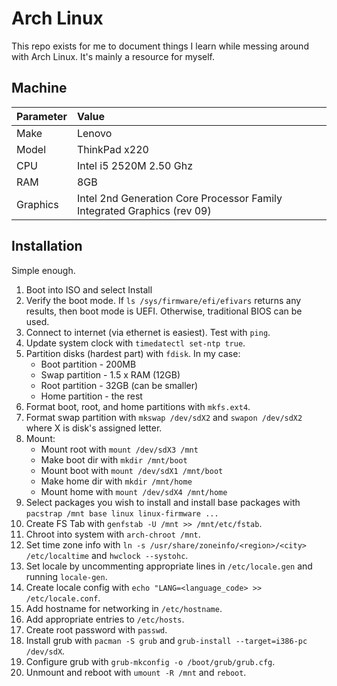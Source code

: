 # Arch Linux

This repo exists for me to document things I learn while messing around with Arch Linux. It's mainly a resource for myself.

## Machine
| Parameter | Value |
| :---      | :---  |
| Make | Lenovo |
| Model | ThinkPad x220 |
| CPU | Intel i5 2520M 2.50 Ghz |
| RAM | 8GB |
| Graphics | Intel 2nd Generation Core Processor Family Integrated Graphics (rev 09) |

## Installation
Simple enough.

1. Boot into ISO and select Install
2. Verify the boot mode. If `ls /sys/firmware/efi/efivars` returns any results, then boot mode is UEFI. Otherwise, traditional BIOS can be used.
3. Connect to internet (via ethernet is easiest). Test with `ping`.
4. Update system clock with `timedatectl set-ntp true`.
5. Partition disks (hardest part) with `fdisk`. In my case:
    * Boot partition - 200MB
    * Swap partition - 1.5 x RAM (12GB)
    * Root partition - 32GB (can be smaller)
    * Home partition - the rest
6. Format boot, root, and home partitions with `mkfs.ext4`.
7. Format swap partition with `mkswap /dev/sdX2` and `swapon /dev/sdX2` where X is disk's assigned letter.
8. Mount:
    * Mount root with `mount /dev/sdX3 /mnt`
    * Make boot dir with `mkdir /mnt/boot`
    * Mount boot with `mount /dev/sdX1 /mnt/boot`
    * Make home dir with `mkdir /mnt/home`
    * Mount home with `mount /dev/sdX4 /mnt/home`
9. Select packages you wish to install and install base packages with `pacstrap /mnt base linux linux-firmware ...`
10. Create FS Tab with `genfstab -U /mnt >> /mnt/etc/fstab`.
11. Chroot into system with `arch-chroot /mnt`.
12. Set time zone info with `ln -s /usr/share/zoneinfo/<region>/<city> /etc/localtime` and `hwclock --systohc`.
13. Set locale by uncommenting appropriate lines in `/etc/locale.gen` and running `locale-gen`.
14. Create locale config with `echo "LANG=<language_code> >> /etc/locale.conf`.
15. Add hostname for networking in `/etc/hostname`.
16. Add appropriate entries to `/etc/hosts`.
17. Create root password with `passwd`.
18. Install grub with `pacman -S grub` and `grub-install --target=i386-pc /dev/sdX`.
19. Configure grub with `grub-mkconfig -o /boot/grub/grub.cfg`.
20. Unmount and reboot with `umount -R /mnt` and `reboot`.
